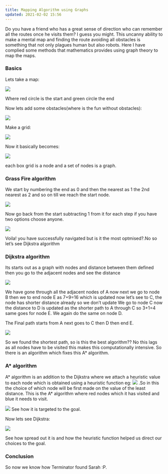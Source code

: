 ```yaml
---
title: Mapping Algorithm using Graphs
updated: 2021-02-02 15:56
---
```


Do you have a friend who has a great sense of direction who can remember all the routes once he visits them? I guess you might. This uncanny ability to make a mental map and finding the route avoiding all obstacles is something that not only plagues human but also robots. Here I have complied some methods that mathematics provides using graph theory to map the maps.

### Basics
Lets take a map:

![](https://i.ibb.co/dcNqw3c/imageedit-3-2140642404.jpg)

Where red circle is the start and green circle the end

Now lets add some obstacles(where is the fun without obstacles):

![](https://i.ibb.co/nqyhH8t/imageedit-6-4135105832.jpg)




Make a grid:

![](https://i.ibb.co/v3jqKnf/imageedit-13-7874579644.jpg)




Now it basically becomes:

![](https://i.ibb.co/hVBBZ4x/Screenshot-2021-02-01-23-59-58.png)


each box grid is a node and a set of nodes is a graph.

### Grass Fire algorithm
We start by numbering the end as 0 and then the nearest as 1 the 2nd nearest as 2 and so on till we reach the start node.

![](https://i.ibb.co/KFRwzK4/Screenshot-2021-02-02-00-04-36.png)






Now go back from the start subtracting 1 from it for each step if you have two options choose anyone.

![](https://i.ibb.co/FJRpqSL/Screenshot-2021-02-02-00-06-27.png)




Voila! you have successfully navigated but is it the most optmised?.No so let’s see Dijkstra algorithm

### Dijkstra algorithm
Its starts out as a graph with nodes and distance between them defined then you go to the adjacent nodes and see the distance

![](https://i.ibb.co/9G6kCnf/Screenshot-2021-02-02-00-24-05.png)


We have gone through all the adjacent nodes of A now next we go to node B then we to end node E as 7+9=16 which is updated now let’s see to C, the node has shorter distance already so we don’t update We go to node C now the distance to D is updated as the shorter path to A through C so 3+1=4 same goes for node E. We again do the same on node D.

The Final path starts from A next goes to C then D then end E.

![](https://i.ibb.co/0J11f8C/Screenshot-2021-02-02-00-33-27.png)

So we found the shortest path, so is this the best algorithm?? No this lags as all nodes have to be visited this makes this computationally intensive. So there is an algorithm which fixes this A* algorithm.

### A* algorithm
A* algorithm is an addition to the Dijkstra where we attach a heuristic value to each node which is obtained using a heuristic function eg:
![](https://www.gstatic.com/education/formulas2/-1/en/distance_formula.svg)
.So in this the choice of which node will be first made on the value of the least distance.
This is the A* algorithm where red nodes which it has visited and blue it needs to visit. 

![](https://media.giphy.com/media/6UVnv2HudtNzfVOmpZ/giphy.gif)
See how it is targeted to the goal.

Now lets see Dijkstra:

![](https://media.giphy.com/media/BFU3gQWovlS1MjuxiS/giphy.gif)

See how spread out it is and how the heuristic function helped us direct our choices to the goal.

### Conclusion
So now we know how Terminator found Sarah :P.

